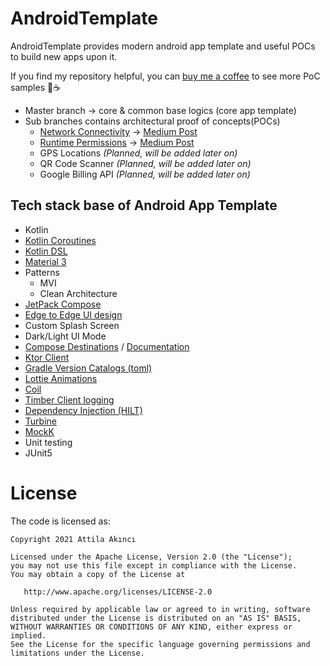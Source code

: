 # AndroidTemplate
AndroidTemplate provides modern android app template and useful POCs to build new apps upon it.

If you find my repository helpful, you can [buy me a coffee](https://buymeacoffee.com/attilaakinci
) to see more PoC samples 🍻☕️ 

- Master branch -> core & common base logics (core app template)
- Sub branches contains architectural proof of concepts(POCs) 
  - [Network Connectivity](https://github.com/AttilaAKINCI/AndroidTemplate/tree/poc-network-connectivity) -> [Medium Post](https://attilaakinci.medium.com/network-connectivity-on-compose-a35f6efa1a5c) 
  - [Runtime Permissions](https://github.com/AttilaAKINCI/AndroidTemplate/tree/poc-runtime-permissions) -> [Medium Post](https://attilaakinci.medium.com/dealing-with-android-runtime-permissions-with-jetpack-compose-899148f83a5c)
  - GPS Locations *(Planned, will be added later on)*
  - QR Code Scanner *(Planned, will be added later on)*
  - Google Billing API *(Planned, will be added later on)*

## Tech stack base of Android App Template
* Kotlin
* [Kotlin Coroutines](https://kotlinlang.org/docs/coroutines-overview.html)
* [Kotlin DSL](https://developer.android.com/build/migrate-to-kotlin-dsl)
* [Material 3](https://m3.material.io/)
* Patterns
    - MVI
    - Clean Architecture
* [JetPack Compose](https://developer.android.com/jetpack/compose?gclid=Cj0KCQiAjMKqBhCgARIsAPDgWlyVg8bZaasX_bdQfYrAXsuDQ6vD-2SmFcTv34Fb-jLQxgGqPD7UxKgaAso5EALw_wcB&gclsrc=aw.ds)
* [Edge to Edge UI design](https://developer.android.com/jetpack/compose/layouts/insets)
* Custom Splash Screen
* Dark/Light UI Mode
* [Compose Destinations](https://github.com/raamcosta/compose-destinations) / [Documentation](https://composedestinations.rafaelcosta.xyz/)
* [Ktor Client](https://ktor.io/docs/client-supported-platforms.html)
* [Gradle Version Catalogs (toml)](https://developer.android.com/build/migrate-to-catalogs)
* [Lottie Animations](https://github.com/airbnb/lottie-android)
* [Coil](https://github.com/coil-kt/coil)
* [Timber Client logging](https://github.com/JakeWharton/timber)
* [Dependency Injection (HILT)](https://developer.android.com/training/dependency-injection/hilt-android)
* [Turbine](https://github.com/cashapp/turbine)
* [MockK](https://mockk.io/)
* Unit testing
* JUnit5

# License

The code is licensed as:

```
Copyright 2021 Attila Akıncı

Licensed under the Apache License, Version 2.0 (the "License");
you may not use this file except in compliance with the License.
You may obtain a copy of the License at

   http://www.apache.org/licenses/LICENSE-2.0

Unless required by applicable law or agreed to in writing, software
distributed under the License is distributed on an "AS IS" BASIS,
WITHOUT WARRANTIES OR CONDITIONS OF ANY KIND, either express or implied.
See the License for the specific language governing permissions and
limitations under the License.
```
